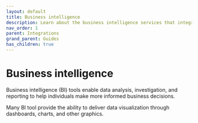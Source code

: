 ```yaml
---
layout: default
title: Business intelligence
description: Learn about the business intelligence services that integrate with Firebolt to deliver data insight.
nav_order: 1
parent: Integrations
grand_parent: Guides
has_children: true
---
```


# Business intelligence

Business intelligence (BI) tools enable data analysis, investigation, and reporting to help individuals make more informed business decisions.

Many BI tool provide the ability to deliver data visualization through dashboards, charts, and other graphics.
